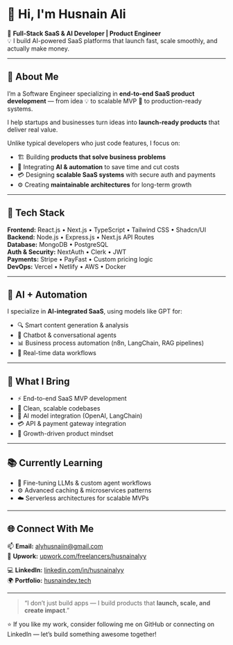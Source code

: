 # 👋 Hi, I'm Husnain Ali  

🚀 **Full-Stack SaaS & AI Developer | Product Engineer**  
💡 I build AI-powered SaaS platforms that launch fast, scale smoothly, and actually make money.

---

## 🧠 About Me  
I’m a Software Engineer specializing in **end-to-end SaaS product development** — from idea 💡 to scalable MVP 🚀 to production-ready systems.  

I help startups and businesses turn ideas into **launch-ready products** that deliver real value.  

Unlike typical developers who just code features, I focus on:

- 🏗️ Building **products that solve business problems**  
- 🤖 Integrating **AI & automation** to save time and cut costs  
- 💳 Designing **scalable SaaS systems** with secure auth and payments  
- ⚙️ Creating **maintainable architectures** for long-term growth  

---

## 🧩 Tech Stack

**Frontend:** React.js • Next.js • TypeScript • Tailwind CSS • Shadcn/UI  
**Backend:** Node.js • Express.js • Next.js API Routes  
**Database:** MongoDB • PostgreSQL  
**Auth & Security:** NextAuth • Clerk • JWT  
**Payments:** Stripe • PayFast • Custom pricing logic  
**DevOps:** Vercel • Netlify • AWS • Docker  

---

## 🧠 AI + Automation
I specialize in **AI-integrated SaaS**, using models like GPT for:

- 🔍 Smart content generation & analysis  
- 💬 Chatbot & conversational agents  
- 📊 Business process automation (n8n, LangChain, RAG pipelines)  
- 🧾 Real-time data workflows  

---

## 🎯 What I Bring
- ⚡ End-to-end SaaS MVP development  
- 🧼 Clean, scalable codebases  
- 🤖 AI model integration (OpenAI, LangChain)  
- 💳 API & payment gateway integration  
- 🚀 Growth-driven product mindset  

---

## 📚 Currently Learning
- 🧩 Fine-tuning LLMs & custom agent workflows  
- ⚙️ Advanced caching & microservices patterns  
- ☁️ Serverless architectures for scalable MVPs  

---

## 🌐 Connect With Me

📫 **Email:** [alyhusnaiin@gmail.com](mailto:alyhusnaiin@gmail.com)  
💼 **Upwork:** [upwork.com/freelancers/husnainalyy](https://www.upwork.com/freelancers/~01ffc0767703157267?mp_source=share)   

💻 **LinkedIn:** [linkedin.com/in/husnainalyy](https://linkedin.com/in/husnainalyy)  
🌍 **Portfolio:** [husnaindev.tech](https://husnaindev.tech)

---

> “I don’t just build apps — I build products that **launch, scale, and create impact**.”  

⭐️ If you like my work, consider following me on GitHub or connecting on LinkedIn — let’s build something awesome together!
